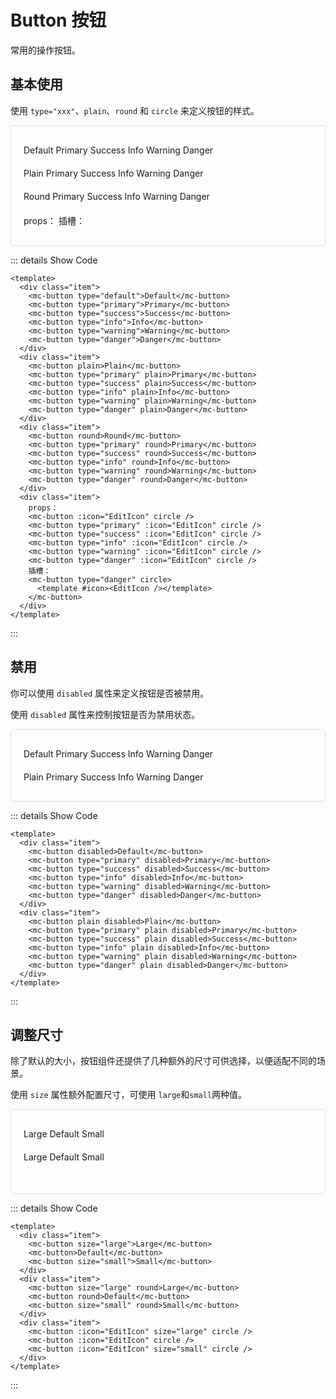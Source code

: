 # Button 按钮

常用的操作按钮。

## 基本使用

使用 `type="xxx"`、`plain`、`round` 和 `circle` 来定义按钮的样式。

<div class="example">
  <div class="item">
    <mc-button type="default">Default</mc-button>
    <mc-button type="primary" ref="buttonRef" @click="handlerClick">
      Primary
    </mc-button>
    <mc-button type="success">Success</mc-button>
    <mc-button type="info">Info</mc-button>
    <mc-button type="warning">Warning</mc-button>
    <mc-button type="danger">Danger</mc-button>
  </div>
  <div class="item">
    <mc-button plain>Plain</mc-button>
    <mc-button type="primary" plain>Primary</mc-button>
    <mc-button type="success" plain>Success</mc-button>
    <mc-button type="info" plain>Info</mc-button>
    <mc-button type="warning" plain>Warning</mc-button>
    <mc-button type="danger" plain>Danger</mc-button>
  </div>
  <div class="item">
    <mc-button round>Round</mc-button>
    <mc-button type="primary" round>Primary</mc-button>
    <mc-button type="success" round>Success</mc-button>
    <mc-button type="info" round>Info</mc-button>
    <mc-button type="warning" round>Warning</mc-button>
    <mc-button type="danger" round>Danger</mc-button>
  </div>
  <div class="item">
    props：
    <mc-button :icon="EditIcon" circle />
    <mc-button type="primary" :icon="EditIcon" circle />
    <mc-button type="success" :icon="EditIcon" circle />
    <mc-button type="info" :icon="EditIcon" circle />
    <mc-button type="warning" :icon="EditIcon" circle />
    <mc-button type="danger" :icon="EditIcon" circle />
    插槽：
    <mc-button type="danger" circle>
      <template #icon><EditIcon /></template>
    </mc-button>
  </div>
</div>

::: details Show Code

```vue
<template>
  <div class="item">
    <mc-button type="default">Default</mc-button>
    <mc-button type="primary">Primary</mc-button>
    <mc-button type="success">Success</mc-button>
    <mc-button type="info">Info</mc-button>
    <mc-button type="warning">Warning</mc-button>
    <mc-button type="danger">Danger</mc-button>
  </div>
  <div class="item">
    <mc-button plain>Plain</mc-button>
    <mc-button type="primary" plain>Primary</mc-button>
    <mc-button type="success" plain>Success</mc-button>
    <mc-button type="info" plain>Info</mc-button>
    <mc-button type="warning" plain>Warning</mc-button>
    <mc-button type="danger" plain>Danger</mc-button>
  </div>
  <div class="item">
    <mc-button round>Round</mc-button>
    <mc-button type="primary" round>Primary</mc-button>
    <mc-button type="success" round>Success</mc-button>
    <mc-button type="info" round>Info</mc-button>
    <mc-button type="warning" round>Warning</mc-button>
    <mc-button type="danger" round>Danger</mc-button>
  </div>
  <div class="item">
    props：
    <mc-button :icon="EditIcon" circle />
    <mc-button type="primary" :icon="EditIcon" circle />
    <mc-button type="success" :icon="EditIcon" circle />
    <mc-button type="info" :icon="EditIcon" circle />
    <mc-button type="warning" :icon="EditIcon" circle />
    <mc-button type="danger" :icon="EditIcon" circle />
    插槽：
    <mc-button type="danger" circle>
      <template #icon><EditIcon /></template>
    </mc-button>
  </div>
</template>
```

:::

## 禁用

你可以使用 `disabled` 属性来定义按钮是否被禁用。

使用 `disabled` 属性来控制按钮是否为禁用状态。

<div class="example">
  <div class="item">
    <mc-button disabled>Default</mc-button>
    <mc-button type="primary" disabled>Primary</mc-button>
    <mc-button type="success" disabled>Success</mc-button>
    <mc-button type="info" disabled>Info</mc-button>
    <mc-button type="warning" disabled>Warning</mc-button>
    <mc-button type="danger" disabled>Danger</mc-button>
  </div>
  <div class="item">
    <mc-button plain disabled>Plain</mc-button>
    <mc-button type="primary" plain disabled>Primary</mc-button>
    <mc-button type="success" plain disabled>Success</mc-button>
    <mc-button type="info" plain disabled>Info</mc-button>
    <mc-button type="warning" plain disabled>Warning</mc-button>
    <mc-button type="danger" plain disabled>Danger</mc-button>
  </div>
</div>

::: details Show Code

```vue
<template>
  <div class="item">
    <mc-button disabled>Default</mc-button>
    <mc-button type="primary" disabled>Primary</mc-button>
    <mc-button type="success" disabled>Success</mc-button>
    <mc-button type="info" disabled>Info</mc-button>
    <mc-button type="warning" disabled>Warning</mc-button>
    <mc-button type="danger" disabled>Danger</mc-button>
  </div>
  <div class="item">
    <mc-button plain disabled>Plain</mc-button>
    <mc-button type="primary" plain disabled>Primary</mc-button>
    <mc-button type="success" plain disabled>Success</mc-button>
    <mc-button type="info" plain disabled>Info</mc-button>
    <mc-button type="warning" plain disabled>Warning</mc-button>
    <mc-button type="danger" plain disabled>Danger</mc-button>
  </div>
</template>
```

:::

## 调整尺寸

除了默认的大小，按钮组件还提供了几种额外的尺寸可供选择，以便适配不同的场景。

使用 `size` 属性额外配置尺寸，可使用 `large`和`small`两种值。

<div class="example">
  <div class="item">
    <mc-button size="large">Large</mc-button>
    <mc-button>Default</mc-button>
    <mc-button size="small">Small</mc-button>
  </div>
  <div class="item">
    <mc-button size="large" round>Large</mc-button>
    <mc-button round>Default</mc-button>
    <mc-button size="small" round>Small</mc-button>
  </div>
  <div class="item">
    <mc-button :icon="EditIcon" size="large" circle />
    <mc-button :icon="EditIcon" circle />
    <mc-button :icon="EditIcon" size="small" circle />
  </div>
</div>

::: details Show Code

```vue
<template>
  <div class="item">
    <mc-button size="large">Large</mc-button>
    <mc-button>Default</mc-button>
    <mc-button size="small">Small</mc-button>
  </div>
  <div class="item">
    <mc-button size="large" round>Large</mc-button>
    <mc-button round>Default</mc-button>
    <mc-button size="small" round>Small</mc-button>
  </div>
  <div class="item">
    <mc-button :icon="EditIcon" size="large" circle />
    <mc-button :icon="EditIcon" circle />
    <mc-button :icon="EditIcon" size="small" circle />
  </div>
</template>
```

:::

<script setup>
</script>

<style>
.example {
  display: flex;
  flex-direction: column;
  border: 1px solid #dcdfe6;
  border-radius: 5px;
  padding:20px;
}
.example .item {
  margin: 10px 0;
} 
</style>
